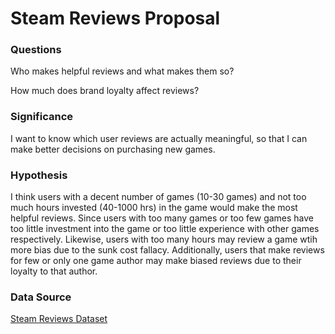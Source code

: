 # Steam Reviews Proposal

### Questions

Who makes helpful reviews and what makes them so?

How much does brand loyalty affect reviews?

### Significance

I want to know which user reviews are actually meaningful, so that I can make better decisions on purchasing new games.

### Hypothesis

I think users with a decent number of games (10-30 games) and not too much hours invested (40-1000 hrs) in the game would make the most helpful reviews. Since users with too many games or too few games have too little investment into the game or too little experience with other games respectively. Likewise, users with too many hours may review a game wtih more bias due to the sunk cost fallacy. Additionally, users that make reviews for few or only one game author may make biased reviews due to their loyalty to that author.

### Data Source

[Steam Reviews Dataset](https://www.kaggle.com/datasets/kieranpoc/steam-reviews)
